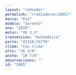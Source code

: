 ```yaml
---
layout: "radiador"
permalink: "/radiadores/3605/"
marca: "Kia"
modelo: "Sorento"
ano: "2019"
motor: "V6 3.3"
transmision: "Automática"
parte: "25310-C6770"
clima: "Con clima"
alto: "26 3/8"
ancho: "18 7/8"
observaciones: ""
id: "3605"
---
```


